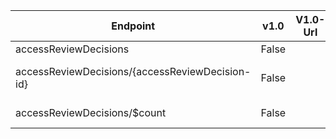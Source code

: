| Endpoint | v1.0 | V1.0-Url | v1.0-Methods | v1.0-docs | beta | Beta-Url | Beta-Methods | Beta-Docs | Path | Root | Children | Segment |
| ----------| ----------| ----------| ----------| ----------| ----------| ----------| ----------| ----------| ----------| ----------| ----------| ----------|
| accessReviewDecisions| False| | | | True| https://graph.microsoft.com/beta/accessReviewDecisions| Get Post|  | accessReviewDecisions| accessReviewDecisions| 2| accessReviewDecisions|
| accessReviewDecisions/{accessReviewDecision-id}| False| | | | True| https://graph.microsoft.com/beta/accessReviewDecisions/{accessReviewDecision-id}| Get Patch Delete|   | accessReviewDecisions {accessReviewDecision-id}| accessReviewDecisions| 0| {accessReviewDecision-id}|
| accessReviewDecisions/$count| False| | | | True| https://graph.microsoft.com/beta/accessReviewDecisions/$count| Get| | accessReviewDecisions $count| accessReviewDecisions| 0| $count|
